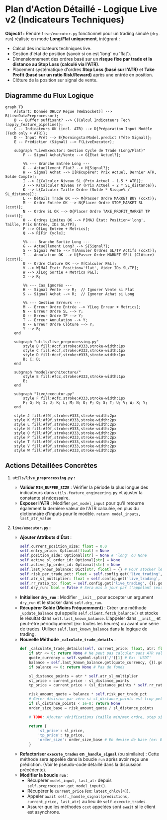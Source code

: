 # Plan d'Action Détaillé - Logique Live v2 (Indicateurs Techniques)

**Objectif :** Rendre `live/executor.py` fonctionnel pour un trading simulé (`dry-run`) réaliste en mode **Long/Flat uniquement**, intégrant :
*   Calcul des indicateurs techniques live.
*   Gestion d'état de position (savoir si on est 'long' ou 'flat').
*   Dimensionnement des ordres basé sur un **risque fixe par trade et la distance au Stop Loss (calculé via l'ATR)**.
*   Placement systématique d'ordres **Stop Loss (basé sur l'ATR)** et **Take Profit (basé sur un ratio Risk/Reward)** après une entrée en position.
*   Clôture de la position sur signal de vente.

## Diagramme du Flux Logique

```mermaid
graph TD
    A[Start: Donnée OHLCV Reçue (WebSocket)] --> B(LiveDataPreprocessor);
    B -- Buffer suffisant? --> C{Calcul Indicateurs Tech (apply_feature_pipeline)};
    C -- Indicateurs OK (incl. ATR) --> D{Préparation Input Modèle (Tech only + ATR)};
    D -- Input Prêt --> E{MorningstarModel.predict (Tête Signal)};
    E -- Prédiction (Signal) --> F(LiveExecutor);

    subgraph "LiveExecutor: Gestion Cycle de Trade (Long/Flat)"
        F -- Signal Achat/Vente --> G{État Actuel?};

        %% --- Branche Entrée Long ---
        G -- Actuellement Flat? --> H{Signal?};
        H -- Signal Achat --> I[Récupérer: Prix Actuel, Dernier ATR, Solde Compte];
        I --> J{Calculer Niveau SL (Prix Actuel - 1.5 * ATR)};
        J --> K{Calculer Niveau TP (Prix Actuel + 2 * SL_distance)};
        K --> L{Calculer Taille Ordre (Solde * Risque% / SL_distance)};
        L -- Détails Trade OK --> M{Passer Ordre MARKET BUY (ccxt)};
        M -- Ordre Entrée OK --> N{Placer Ordre STOP_MARKET SL (ccxt)};
        N -- Ordre SL OK --> O{Placer Ordre TAKE_PROFIT_MARKET TP (ccxt)};
        O -- Ordres Limites OK --> P[MAJ État: Position='long', Taille, Prix Entrée, IDs SL/TP];
        P --> Q[Log Entrée + Metrics];
        Q --> R[Fin Cycle];

        %% --- Branche Sortie Long ---
        G -- Actuellement Long? --> S{Signal?};
        S -- Signal Vente --> T[Annuler Ordres SL/TP Actifs (ccxt)];
        T -- Annulation OK --> U{Passer Ordre MARKET SELL (Clôture) (ccxt)};
        U -- Ordre Clôture OK --> V[Calculer P&L];
        V --> W[MAJ État: Position='flat', Vider IDs SL/TP];
        W --> X[Log Sortie + Metrics P&L];
        X --> R;

        %% --- Cas Ignorés ---
        H -- Signal Vente --> R;  // Ignorer Vente si Flat
        S -- Signal Achat --> R;  // Ignorer Achat si Long

        %% --- Gestion Erreurs ---
        M -- Erreur Ordre Entrée --> Y[Log Erreur + Metrics];
        N -- Erreur Ordre SL --> Y;
        O -- Erreur Ordre TP --> Y;
        T -- Erreur Annulation --> Y;
        U -- Erreur Ordre Clôture --> Y;
        Y --> R;
    end

    subgraph "utils/live_preprocessing.py"
        style B fill:#ccf,stroke:#333,stroke-width:1px
        style C fill:#ccf,stroke:#333,stroke-width:1px
        style D fill:#ccf,stroke:#333,stroke-width:1px
        B; C; D;
    end

    subgraph "model/architecture/"
        style E fill:#fcc,stroke:#333,stroke-width:1px
        E;
    end

    subgraph "live/executor.py"
        style F fill:#cfc,stroke:#333,stroke-width:1px
        F; G; H; I; J; K; L; M; N; O; P; Q; S; T; U; V; W; X; Y;
    end

    style J fill:#f9f,stroke:#333,stroke-width:2px
    style K fill:#f9f,stroke:#333,stroke-width:2px
    style L fill:#f9f,stroke:#333,stroke-width:2px
    style N fill:#f9f,stroke:#333,stroke-width:2px
    style O fill:#f9f,stroke:#333,stroke-width:2px
    style P fill:#f9f,stroke:#333,stroke-width:2px
    style T fill:#f9f,stroke:#333,stroke-width:2px
    style V fill:#f9f,stroke:#333,stroke-width:2px
    style W fill:#f9f,stroke:#333,stroke-width:2px
```

## Actions Détaillées Concrètes

1.  **`utils/live_preprocessing.py` :**
    *   **Valider `MIN_BUFFER_SIZE`** : Vérifier la période la plus longue des indicateurs dans `utils.feature_engineering.py` et ajuster la constante si nécessaire.
    *   **Exposer l'ATR** : Modifier `get_model_input` pour qu'il retourne également la dernière valeur de l'ATR calculée, en plus du dictionnaire d'inputs pour le modèle. `return model_inputs, last_atr_value`

2.  **`live/executor.py` :**
    *   **Ajouter Attributs d'État** :
        ```python
        self.current_position_size: float = 0.0
        self.entry_price: Optional[float] = None
        self.position_side: Optional[str] = None # 'long' ou None
        self.active_sl_order_id: Optional[str] = None
        self.active_tp_order_id: Optional[str] = None
        self.last_known_balance: Dict[str, float] = {} # Pour stocker le solde
        self.risk_per_trade_pct: float = self.config.get('live_trading', {}).get('risk_per_trade_pct', 0.01) # Ex: 1%
        self.atr_sl_multiplier: float = self.config.get('live_trading', {}).get('atr_sl_multiplier', 1.5)
        self.rr_ratio_tp: float = self.config.get('live_trading', {}).get('rr_ratio_tp', 2.0)
        self.dry_run: bool = False # Sera mis à jour par l'appelant (ex: CLI)
        ```
    *   **Initialiser `dry_run`** : Modifier `__init__` pour accepter un argument `dry_run` et le stocker dans `self.dry_run`.
    *   **Récupérer Solde (Moins Fréquemment)** : Créer une méthode `_update_balance` qui appelle `self.client.fetch_balance()` et stocke le résultat dans `self.last_known_balance`. L'appeler dans `__init__` et peut-être périodiquement (ex: toutes les heures) ou avant une série de trades. Utiliser `self.last_known_balance` dans la logique de trading.
    *   **Nouvelle Méthode `_calculate_trade_details`** :
        ```python
        def _calculate_trade_details(self, current_price: float, atr: float) -> Optional[Dict]:
            if atr <= 0: return None # Ne peut pas calculer sans ATR valide
            quote_currency = self.symbol.split('/')[1] # Ex: 'USDT'
            balance = self.last_known_balance.get(quote_currency, {}).get('free', 0)
            if balance <= 0: return None # Pas de fonds

            sl_distance_points = atr * self.atr_sl_multiplier
            sl_price = current_price - sl_distance_points
            tp_price = current_price + (sl_distance_points * self.rr_ratio_tp)

            risk_amount_quote = balance * self.risk_per_trade_pct
            # Gérer division par zéro si sl_distance_points est trop petit
            if sl_distance_points < 1e-8: return None
            order_size_base = risk_amount_quote / sl_distance_points

            # TODO: Ajouter vérifications (taille min/max ordre, step size...) via self.client.load_markets()

            return {
                'sl_price': sl_price,
                'tp_price': tp_price,
                'order_size': order_size_base # En devise de base (ex: BTC)
            }
        ```
    *   **Refactoriser `execute_trades` en `_handle_signal`** (ou similaire) : Cette méthode sera appelée dans la boucle `run` après avoir reçu une prédiction. (Voir le pseudo-code détaillé dans la discussion précédente).
    *   **Modifier la boucle `run`** :
        *   Récupérer `model_input, last_atr` depuis `self.preprocessor.get_model_input()`.
        *   Récupérer le `current_price` (ex: `latest_ohlcv[4]`).
        *   Appeler `await self._handle_signal(predictions, current_price, last_atr)` au lieu de `self.execute_trades`.
        *   Assurer que les méthodes `ccxt` appelées sont `await` si le client est asynchrone.